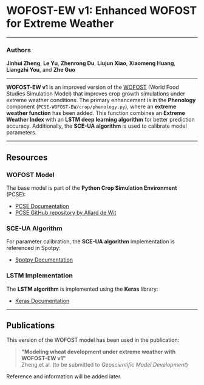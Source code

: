 # WOFOST-EW v1: Enhanced WOFOST for Extreme Weather

---

### Authors  
**Jinhui Zheng**, **Le Yu**, **Zhenrong Du**, **Liujun Xiao**, **Xiaomeng Huang**, **Liangzhi You**, and **Zhe Guo**

---

**WOFOST-EW v1** is an improved version of the [WOFOST](https://www.wur.nl/en/Research-Results/Research-Institutes/Environmental-Research/Facilities-Tools/Software-models-and-databases/WOFOST.htm) (World Food Studies Simulation Model) that improves crop growth simulations under extreme weather conditions. The primary enhancement is in the **Phenology** component (`PCSE-WOFOST-EW/crop/phenology.py`), where an **extreme weather function** has been added. This function combines an **Extreme Weather Index** with an **LSTM deep learning algorithm** for better prediction accuracy. Additionally, the **SCE-UA algorithm** is used to calibrate model parameters.

---

## Resources

### WOFOST Model
The base model is part of the **Python Crop Simulation Environment** (PCSE):
- [PCSE Documentation](https://pcse.readthedocs.io/en/stable/)
- [PCSE GitHub repository by Allard de Wit](https://github.com/ajwdewit/pcse.git)

### SCE-UA Algorithm
For parameter calibration, the **SCE-UA algorithm** implementation is referenced in Spotpy:
- [Spotpy Documentation](https://spotpy.readthedocs.io/en/latest/)

### LSTM Implementation
The **LSTM algorithm** is implemented using the **Keras** library:
- [Keras Documentation](https://keras.io/)

---

## Publications

This version of the WOFOST model has been used in the publication:  

> **"Modeling wheat development under extreme weather with WOFOST-EW v1"**  
> Zheng et al. (to be submitted to *Geoscientific Model Development*)

Reference and information will be added later.
